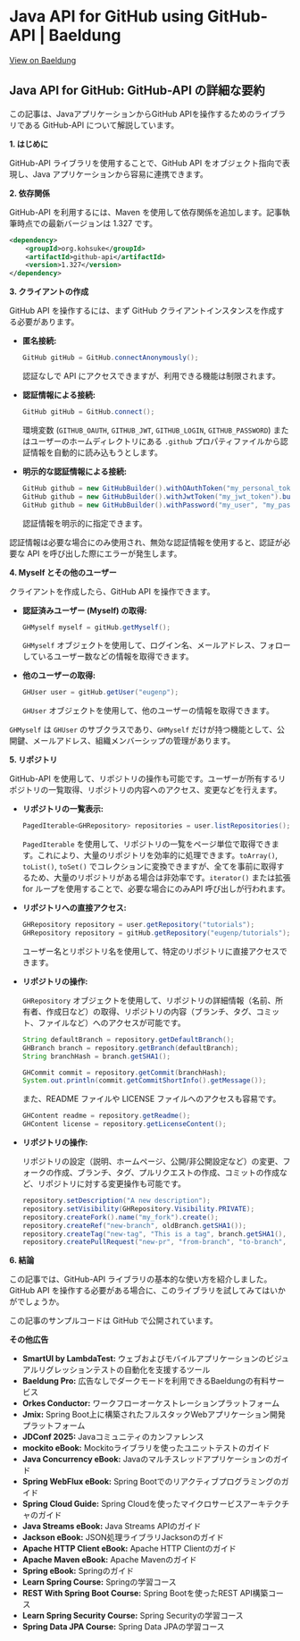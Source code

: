 # Java API for GitHub using GitHub-API | Baeldung

[View on Baeldung](https://feeds.feedblitz.com/~/915826439/0/baeldung~Java-API-for-GitHub-using-GitHubAPI)

## Java API for GitHub: GitHub-API の詳細な要約

この記事は、JavaアプリケーションからGitHub APIを操作するためのライブラリである GitHub-API について解説しています。

**1. はじめに**

GitHub-API ライブラリを使用することで、GitHub API をオブジェクト指向で表現し、Java アプリケーションから容易に連携できます。

**2. 依存関係**

GitHub-API を利用するには、Maven を使用して依存関係を追加します。記事執筆時点での最新バージョンは 1.327 です。

```xml
<dependency>
    <groupId>org.kohsuke</groupId>
    <artifactId>github-api</artifactId>
    <version>1.327</version>
</dependency>
```

**3. クライアントの作成**

GitHub API を操作するには、まず GitHub クライアントインスタンスを作成する必要があります。

*   **匿名接続:**

    ```java
    GitHub gitHub = GitHub.connectAnonymously();
    ```

    認証なしで API にアクセスできますが、利用できる機能は制限されます。
*   **認証情報による接続:**

    ```java
    GitHub gitHub = GitHub.connect();
    ```

    環境変数 (`GITHUB_OAUTH`, `GITHUB_JWT`, `GITHUB_LOGIN`, `GITHUB_PASSWORD`) またはユーザーのホームディレクトリにある `.github` プロパティファイルから認証情報を自動的に読み込もうとします。
*   **明示的な認証情報による接続:**

    ```java
    GitHub github = new GitHubBuilder().withOAuthToken("my_personal_token").build();
    GitHub github = new GitHubBuilder().withJwtToken("my_jwt_token").build();
    GitHub github = new GitHubBuilder().withPassword("my_user", "my_password").build();
    ```

    認証情報を明示的に指定できます。

認証情報は必要な場合にのみ使用され、無効な認証情報を使用すると、認証が必要な API を呼び出した際にエラーが発生します。

**4. Myself とその他のユーザー**

クライアントを作成したら、GitHub API を操作できます。

*   **認証済みユーザー (Myself) の取得:**

    ```java
    GHMyself myself = gitHub.getMyself();
    ```

    `GHMyself` オブジェクトを使用して、ログイン名、メールアドレス、フォローしているユーザー数などの情報を取得できます。

*   **他のユーザーの取得:**

    ```java
    GHUser user = gitHub.getUser("eugenp");
    ```

    `GHUser` オブジェクトを使用して、他のユーザーの情報を取得できます。

`GHMyself` は `GHUser` のサブクラスであり、`GHMyself` だけが持つ機能として、公開鍵、メールアドレス、組織メンバーシップの管理があります。

**5. リポジトリ**

GitHub-API を使用して、リポジトリの操作も可能です。ユーザーが所有するリポジトリの一覧取得、リポジトリの内容へのアクセス、変更などを行えます。

*   **リポジトリの一覧表示:**

    ```java
    PagedIterable<GHRepository> repositories = user.listRepositories();
    ```

    `PagedIterable` を使用して、リポジトリの一覧をページ単位で取得できます。これにより、大量のリポジトリを効率的に処理できます。`toArray()`, `toList()`, `toSet()` でコレクションに変換できますが、全てを事前に取得するため、大量のリポジトリがある場合は非効率です。`iterator()` または拡張 for ループを使用することで、必要な場合にのみAPI 呼び出しが行われます。
*   **リポジトリへの直接アクセス:**

    ```java
    GHRepository repository = user.getRepository("tutorials");
    GHRepository repository = gitHub.getRepository("eugenp/tutorials");
    ```

    ユーザー名とリポジトリ名を使用して、特定のリポジトリに直接アクセスできます。
*   **リポジトリの操作:**

    `GHRepository` オブジェクトを使用して、リポジトリの詳細情報（名前、所有者、作成日など）の取得、リポジトリの内容（ブランチ、タグ、コミット、ファイルなど）へのアクセスが可能です。

    ```java
    String defaultBranch = repository.getDefaultBranch();
    GHBranch branch = repository.getBranch(defaultBranch);
    String branchHash = branch.getSHA1();

    GHCommit commit = repository.getCommit(branchHash);
    System.out.println(commit.getCommitShortInfo().getMessage());
    ```

    また、README ファイルや LICENSE ファイルへのアクセスも容易です。

    ```java
    GHContent readme = repository.getReadme();
    GHContent license = repository.getLicenseContent();
    ```
*   **リポジトリの操作:**

    リポジトリの設定（説明、ホームページ、公開/非公開設定など）の変更、フォークの作成、ブランチ、タグ、プルリクエストの作成、コミットの作成など、リポジトリに対する変更操作も可能です。

    ```java
    repository.setDescription("A new description");
    repository.setVisibility(GHRepository.Visibility.PRIVATE);
    repository.createFork().name("my_fork").create();
    repository.createRef("new-branch", oldBranch.getSHA1());
    repository.createTag("new-tag", "This is a tag", branch.getSHA1(), "commit");
    repository.createPullRequest("new-pr", "from-branch", "to-branch", "Description of the pull request");
    ```

**6. 結論**

この記事では、GitHub-API ライブラリの基本的な使い方を紹介しました。GitHub API を操作する必要がある場合に、このライブラリを試してみてはいかがでしょうか。

この記事のサンプルコードは GitHub で公開されています。

**その他広告**

*   **SmartUI by LambdaTest:** ウェブおよびモバイルアプリケーションのビジュアルリグレッションテストの自動化を支援するツール
*   **Baeldung Pro:** 広告なしでダークモードを利用できるBaeldungの有料サービス
*   **Orkes Conductor:** ワークフローオーケストレーションプラットフォーム
*   **Jmix:** Spring Boot上に構築されたフルスタックWebアプリケーション開発プラットフォーム
*   **JDConf 2025:** Javaコミュニティのカンファレンス
*   **mockito eBook:** Mockitoライブラリを使ったユニットテストのガイド
*   **Java Concurrency eBook:** Javaのマルチスレッドアプリケーションのガイド
*   **Spring WebFlux eBook:** Spring Bootでのリアクティブプログラミングのガイド
*   **Spring Cloud Guide:** Spring Cloudを使ったマイクロサービスアーキテクチャのガイド
*   **Java Streams eBook:** Java Streams APIのガイド
*   **Jackson eBook:** JSON処理ライブラリJacksonのガイド
*   **Apache HTTP Client eBook:** Apache HTTP Clientのガイド
*   **Apache Maven eBook:** Apache Mavenのガイド
*   **Spring eBook:** Springのガイド
*   **Learn Spring Course:** Springの学習コース
*   **REST With Spring Boot Course:** Spring Bootを使ったREST API構築コース
*   **Learn Spring Security Course:** Spring Securityの学習コース
*   **Spring Data JPA Course:** Spring Data JPAの学習コース
